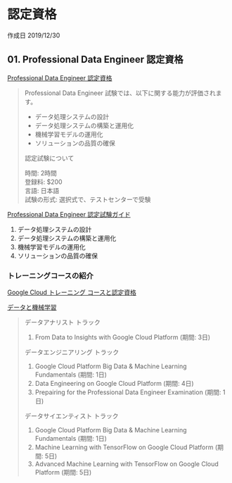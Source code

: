 # 認定資格

作成日 2019/12/30

## 01. Professional Data Engineer 認定資格

[Professional Data Engineer 認定資格](https://cloud.google.com/certification/data-engineer?hl=ja)

> Professional Data Engineer 試験では、以下に関する能力が評価されます。
> 
> - データ処理システムの設計
> - データ処理システムの構築と運用化
> - 機械学習モデルの運用化
> - ソリューションの品質の確保
> 
> 認定試験について
> 
> 時間: 2時間\
> 登録料: $200\
> 言語: 日本語\
> 試験の形式: 選択式で、テストセンターで受験
> 

[Professional Data Engineer 認定試験ガイド](https://cloud.google.com/certification/guides/data-engineer/?hl=ja)

1. データ処理システムの設計
2. データ処理システムの構築と運用化
3. 機械学習モデルの運用化
4. ソリューションの品質の確保

### トレーニングコースの紹介

[Google Cloud トレーニング コースと認定資格](https://cloud.google.com/training/)

[データと機械学習](https://cloud.google.com/training/data-ml)

> データアナリスト トラック
> 
> 1. From Data to Insights with Google Cloud Platform (期間: 3日)
>
> データエンジニアリング トラック
> 
> 1. Google Cloud Platform Big Data & Machine Learning Fundamentals (期間: 1日)
> 2. Data Engineering on Google Cloud Platform (期間: 4日)
> 3. Prepairing for the Professional Data Engineer Examination (期間: 1日)
>
> データサイエンティスト トラック
> 
> 1. Google Cloud Platform Big Data & Machine Learning Fundamentals (期間: 1日)
> 2. Machine Learning with TensorFlow on Google Cloud Platform (期間: 5日)
> 3. Advanced Machine Learning with TensorFlow on Google Cloud Platform (期間: 5日)
> 
